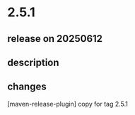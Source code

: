 # 2.5.1

## release on 20250612
## description
## changes
[maven-release-plugin] copy for tag 2.5.1

